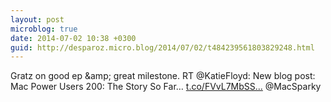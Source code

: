 ```yaml
---
layout: post
microblog: true
date: 2014-07-02 10:38 +0300
guid: http://desparoz.micro.blog/2014/07/02/t484239561803829248.html
---
```

Gratz on good ep &amp;amp; great milestone. RT @KatieFloyd: New blog post: Mac Power Users 200: The Story So Far… [t.co/FVvL7MbSS...](http://t.co/FVvL7MbSSk) @MacSparky
